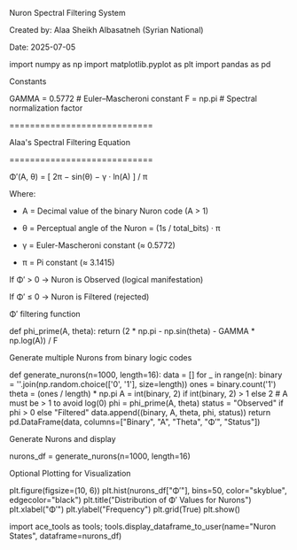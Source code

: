 Nuron Spectral Filtering System

Created by: Alaa Sheikh Albasatneh (Syrian National)

Date: 2025-07-05

import numpy as np import matplotlib.pyplot as plt import pandas as pd

Constants

GAMMA = 0.5772  # Euler–Mascheroni constant F = np.pi       # Spectral normalization factor

============================

Alaa's Spectral Filtering Equation

============================



Φ′(A, θ) = [ 2π − sin(θ) − γ · ln(A) ] / π



Where:

- A     = Decimal value of the binary Nuron code (A > 1)

- θ     = Perceptual angle of the Nuron = (1s / total_bits) · π

- γ     = Euler-Mascheroni constant (≈ 0.5772)

- π     = Pi constant (≈ 3.1415)



If Φ′ > 0 → Nuron is Observed (logical manifestation)

If Φ′ ≤ 0 → Nuron is Filtered (rejected)

Φ′ filtering function

def phi_prime(A, theta): return (2 * np.pi - np.sin(theta) - GAMMA * np.log(A)) / F

Generate multiple Nurons from binary logic codes

def generate_nurons(n=1000, length=16): data = [] for _ in range(n): binary = ''.join(np.random.choice(['0', '1'], size=length)) ones = binary.count('1') theta = (ones / length) * np.pi A = int(binary, 2) if int(binary, 2) > 1 else 2  # A must be > 1 to avoid log(0) phi = phi_prime(A, theta) status = "Observed" if phi > 0 else "Filtered" data.append((binary, A, theta, phi, status)) return pd.DataFrame(data, columns=["Binary", "A", "Theta", "Φ′", "Status"])

Generate Nurons and display

nurons_df = generate_nurons(n=1000, length=16)

Optional Plotting for Visualization

plt.figure(figsize=(10, 6)) plt.hist(nurons_df["Φ′"], bins=50, color="skyblue", edgecolor="black") plt.title("Distribution of Φ′ Values for Nurons") plt.xlabel("Φ′") plt.ylabel("Frequency") plt.grid(True) plt.show()

import ace_tools as tools; tools.display_dataframe_to_user(name="Nuron States", dataframe=nurons_df)

